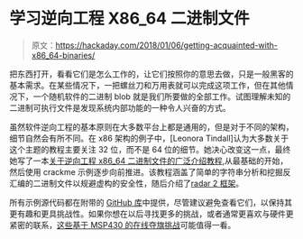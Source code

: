 # 学习逆向工程 X86_64 二进制文件

> 原文：<https://hackaday.com/2018/01/06/getting-acquainted-with-x86_64-binaries/>

把东西打开，看看它们是怎么工作的，让它们按照你的意思去做，只是一般黑客的基本需求。在某些情况下，一把螺丝刀和万用表就可以完成这项工作，但在其他情况下，一个随机软件的二进制 blob 就是我们所要做的全部工作。试图理解未知的二进制可执行文件是发现系统内部功能的一种令人兴奋的方式。

虽然软件逆向工程的基本原则在大多数平台上都是通用的，但是对于不同的架构，细节自然会有所不同。在 x86 架构的例子中，[Leonora Tindall]认为大多数关于这个主题的教程主要关注 32 位，而不是 64 位的细节。她决心改变这一点，最终她写了一本[关于逆向工程 x86_64 二进制文件的广泛介绍教程](https://nora.codes/tutorial/an-intro-to-x86_64-reverse-engineering/),从最基础的开始，然后使用 crackme 示例逐步向前推进。该教程涵盖了简单的字符串分析和挖掘反汇编的二进制文件以规避虚构的安全性，随后介绍了[radar 2 框架](http://radare.org/r/)。

所有示例源代码都在附带的 [GitHub 库](https://github.com/leotindall/crackmes)中提供，尽管建议避免查看它们，以保持其更有趣和更具挑战性。如果你想在以后寻找更多的挑战，或者通常更喜欢与硬件更紧密的联系，[这些基于 MSP430 的在线夺旗挑战](https://hackaday.com/2014/01/18/microcorruption-embedded-ctf/)可能值得一看。